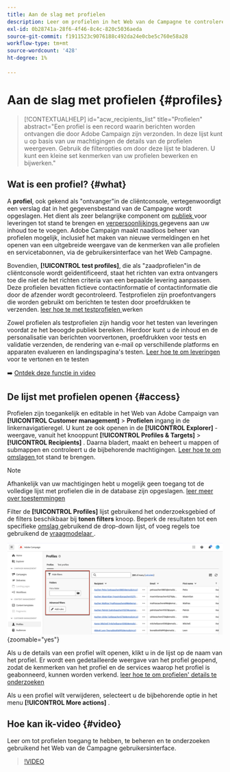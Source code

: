 ```yaml
---
title: Aan de slag met profielen
description: Leer om profielen in het Web van de Campagne te controleren en te beheren.
exl-id: 0b28741a-28f6-4f46-8c4c-820c5036aeda
source-git-commit: f1911523c9076188c492da24e0cbe5c760e58a28
workflow-type: tm+mt
source-wordcount: '428'
ht-degree: 1%

---
```


# Aan de slag met profielen {#profiles}

>[!CONTEXTUALHELP]
>id="acw_recipients_list"
>title="Profielen"
>abstract="Een profiel is een record waarin berichten worden ontvangen die door Adobe Campaign zijn verzonden. In deze lijst kunt u op basis van uw machtigingen de details van de profielen weergeven. Gebruik de filteropties om door deze lijst te bladeren. U kunt een kleine set kenmerken van uw profielen bewerken en bijwerken."

## Wat is een profiel? {#what}

A **profiel**, ook gekend als &quot;ontvanger&quot;in de cliëntconsole, vertegenwoordigt een verslag dat in het gegevensbestand van de Campagne wordt opgeslagen. Het dient als zeer belangrijke component om [ publiek ](create-audience.md) voor leveringen tot stand te brengen en [ verpersoonlijkings ](../personalization/personalize.md) gegevens aan uw inhoud toe te voegen. Adobe Campaign maakt naadloos beheer van profielen mogelijk, inclusief het maken van nieuwe vermeldingen en het openen van een uitgebreide weergave van de kenmerken van alle profielen en servicetabonnen, via de gebruikersinterface van het Web Campagne.

Bovendien, **[!UICONTROL test profiles]**, die als &quot;zaadprofielen&quot;in de cliëntconsole wordt geïdentificeerd, staat het richten van extra ontvangers toe die niet de het richten criteria van een bepaalde levering aanpassen. Deze profielen bevatten fictieve contactinformatie of contactinformatie die door de afzender wordt gecontroleerd. Testprofielen zijn proefontvangers die worden gebruikt om berichten te testen door proefdrukken te verzenden. [ leer hoe te met testprofielen ](test-profiles.md) werken

Zowel profielen als testprofielen zijn handig voor het testen van leveringen voordat ze het beoogde publiek bereiken. Hierdoor kunt u de inhoud en de personalisatie van berichten voorvertonen, proefdrukken voor tests en validatie verzenden, de rendering van e-mail op verschillende platforms en apparaten evalueren en landingspagina&#39;s testen. [ Leer hoe te om leveringen ](../preview-test/preview-test.md) voor te vertonen en te testen

➡️ [Ontdek deze functie in video](#video)

## De lijst met profielen openen {#access}

Profielen zijn toegankelijk en editable in het Web van Adobe Campaign van **[!UICONTROL Customer management]** > **Profielen** ingang in de linkernavigatieregel. U kunt ze ook openen in de **[!UICONTROL Explorer]** -weergave, vanuit het knooppunt **[!UICONTROL Profiles & Targets]** > **[!UICONTROL Recipients]** . Daarna bladert, maakt en beheert u mappen of submappen en controleert u de bijbehorende machtigingen. [ Leer hoe te om omslagen ](../get-started/permissions.md#folders) tot stand te brengen.

>[!NOTE]
>
>Afhankelijk van uw machtigingen hebt u mogelijk geen toegang tot de volledige lijst met profielen die in de database zijn opgeslagen. [ leer meer over toestemmingen ](../get-started/permissions.md)

Filter de **[!UICONTROL Profiles]** lijst gebruikend het onderzoeksgebied of de filters beschikbaar bij **tonen filters** knoop. Beperk de resultaten tot een specifieke [ omslag ](../get-started/permissions.md#folders) gebruikend de drop-down lijst, of voeg regels toe gebruikend de [ vraagmodelaar ](../query/query-modeler-overview.md).

![ Filters beschikbaar in de profielenlijst ](assets/profiles-list-filters.png){zoomable="yes"}

Als u de details van een profiel wilt openen, klikt u in de lijst op de naam van het profiel. Er wordt een gedetailleerde weergave van het profiel geopend, zodat de kenmerken van het profiel en de services waarop het profiel is geabonneerd, kunnen worden verkend. [ leer hoe te om profielen&#39; details te onderzoeken ](create-profile.md)

Als u een profiel wilt verwijderen, selecteert u de bijbehorende optie in het menu **[!UICONTROL More actions]** .

## Hoe kan ik-video {#video}

Leer om tot profielen toegang te hebben, te beheren en te onderzoeken gebruikend het Web van de Campagne gebruikersinterface.

>[!VIDEO](https://video.tv.adobe.com/v/3427293?quality=12)